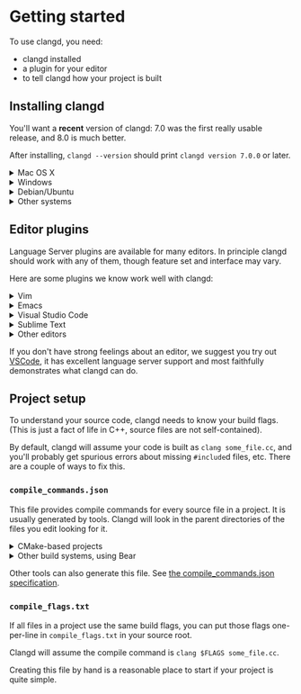 # Getting started

To use clangd, you need:
 - clangd installed
 - a plugin for your editor
 - to tell clangd how your project is built

## Installing clangd

You'll want a **recent** version of clangd: 7.0 was the first really usable
release, and 8.0 is much better.

After installing, `clangd --version` should print `clangd version 7.0.0` or later.

<details>
<summary markdown="span">Mac OS X</summary>
Clangd can be installed (along with LLVM) via [Homebrew](https://brew.sh):
```
brew install llvm
```

If you don't want to use homebrew, you can download the a binary release of
LLVM from [releases.llvm.org](http://releases.llvm.org/download.html).
Alongside `bin/clangd` you will need at least `lib/clang/*/include`:
```
cp clang+llvm-7.0.0/bin/clangd /usr/local/bin/clangd
cp -r clang+llvm-7.0.0/lib/clang/ /usr/local/lib/
```
</details>

<details>
<summary markdown="span">Windows</summary>
Download the LLVM installer from [releases.llvm.org](http://releases.llvm.org/download.html)
</details>

<details>
<summary markdown="span">Debian/Ubuntu</summary>
Installing the `clang-tools` package will usually give you an old version.

Try to install the latest release (8.0):
```
sudo apt-get install clang-tools-8
```
If that's not found, at least `clang-tools-7` should be available.

This will install clangd as `/usr/bin/clangd-8`. Make it the default `clangd`:
```
sudo update-alternatives --install /usr/bin/clangd clangd /usr/bin/clangd-8 100
```
</details>

<details>
<summary markdown="span">Other systems</summary>
Most distributions include clangd in a `clang-tools` package, or in the full
`llvm` distribution.

For some platforms, binaries are also avaliable at [releases.llvm.org](http://releases.llvm.org/download.html).
</details>

## Editor plugins

Language Server plugins are available for many editors. In principle clangd
should work with any of them, though feature set and interface may vary.

Here are some plugins we know work well with clangd:

<details>
<summary markdown="span">Vim</summary>
[YouCompleteMe](https://valloric.github.io/YouCompleteMe/) can be installed with
clangd support. **This is not on by default**, you must install it with
`install.py --clangd-completer`.

We recommend changing a couple of YCM's default settings. In `.vimrc` add:
```
" Let clangd fully control code completion
let g:ycm_clangd_uses_ycmd_caching = 0
" Use installed clangd, not YCM-bundled clangd which doesn't get updates.
let g:ycm_clangd_binary_path = exepath("clangd")
```

You should see errors highlighted and completions as you type.

![Code completion in YouCompleteMe](ycm_completion.png)

YouCompleteMe supports many of clangd's features:

 - code completion
 - diagnostics and fixes (`:YcmCompleter FixIt`)
 - find declarations, references, and definitions (`:YcmCompleter GoTo` etc)
 - rename symbol (`:YcmCompleter RefactorRename`)

### Under the hood

- **Debug logs**: run `:YcmDebugInfo` to see clangd status, and `:YcmToggleLogs`
  to view clangd's debug logs.
- **Command-line flags**: Set `g:ycm_clangd_args` in `.vimrc`, e.g.:
```
let g:ycm_clangd_args = ['-log=verbose', '-pretty']
```
- **Alternate clangd binary**: set `g:ycm_clangd_binary_path` in `.vimrc`.

---

[LanguageClient-neovim](https://github.com/autozimu/LanguageClient-neovim)
also has [instructions for using clangd](https://github.com/autozimu/LanguageClient-neovim/wiki/Clangd),
and **may** be easier to install.
</details>

<details>
<summary markdown="span">Emacs</summary>
[eglot](https://github.com/joaotavora/eglot) can be configured to work with clangd.

Install eglot with `M-x package-install RET eglot RET`.

Add the following to `~/.emacs` to enable clangd:

```
(require 'eglot)
(add-to-list 'eglot-server-programs '((c++-mode c-mode) "clangd"))
(add-hook 'c-mode-hook 'eglot-ensure)
(add-hook 'c++-mode-hook 'eglot-ensure)
```

After restarting you should see diagnostics for errors in your code, and `M-x
completion-at-point` should work.

![Diagnostics in Emacs](emacs_diagnostics.png)

eglot supports many of clangd's features, with caveats:
 - code completion, though the interaction is quite poor (even with
   `company-mode`, see below)
 - diagnostics and fixes
 - find definitions and references (`M-x xref-find-definitions` etc)
 - hover and highlights
 - code actions (`M-x eglot-code-actions`)

### company-mode

eglot does have basic integration with company-mode, which provides a more
fluent completion UI.

You can install it with `M-x package-install RET company RET`, and enable it
with `M-x company-mode`.

**company-clang is enabled by default**, and will interfere with clangd.
Disable it in `M-x customize-variable RET company-backends RET`.

Completion still has some major limitations:
 - completions are alphabetically sorted, not ranked.
 - only pure-prefix completions are shown - no fuzzy matches.
 - completion triggering seems to be a bit hit-and-miss.

![Completion in company-mode](emacs_company.png)

### Under the hood

- **Debug logs**: available in the `EGLOT stderr` buffer.
- **Command-line flags and alternate binary**: instead of adding `"clangd"`
  to `eglot-server-programs`, add `("/path/to/clangd" "-log=verbose")` etc.
</details>

<details>
<summary markdown="span">Visual Studio Code</summary>
The official extension is 
[vscode-clangd](https://marketplace.visualstudio.com/items?itemName=llvm-vs-code-extensions.vscode-clangd)
and can be installed from within VSCode.

Choose **View** --> **Extensions**, then search for "clangd". (Make sure
the Microsoft C/C++ extension is **not** installed).

After restarting, you should see red underlines underneath errors, and
you should get rich code completions including e.g. function parameters.

![Code completion in VSCode](basic_completion.png)

vscode-clangd has excellent support for all clangd features, including:
 - code completion
 - diagnostics and fixes
 - find declarations, references, and definitions
 - find symbol in file (`Ctrl-P @foo`) or workspace (`Ctrl-P #foo`)
 - hover and highlights
 - code actions

### Under the hood

- **Debug logs**: when clangd is running, you should see "Clang Language Server"
  in the dropdown of the Output panel (**View** -> **Output**).
- **Command-line flags**: these can be passed in the `clangd.arguments` array
  in your `settings.json`. (**File** -> **Preferences** -> **Settings**).
- **Alternate clangd binary**: set the `clangd.path` string in `settings.json`.
</details>

<details>
<summary markdown="span">Sublime Text</summary>
[tomv564/LSP](https://github.com/tomv564/LSP) works with clangd out of the box.

Select **Tools**-->**Install Package Control** (if you haven't installed it yet).

Press `Ctrl-Shift-P` and select **Package Control: Install Package**. Select
**LSP**.

Press `Ctrl-Shift-P` and select **LSP: Enable Language Server Globally**. Select
**clangd**.

Open a C++ file, and you should see diagnostics and completion:

![Completion in Sublime Text](sublime_completion.png)

The LSP package has excellent support for all most clangd features, including:
 - code completion (a bit noisy due to how snippets are presented)
 - diagnostics and fixes
 - find definition and references
 - hover and highlights
 - code actions

### Under the hood

Settings can be tweaked under **Preferences**-->**Package Settings**-->**LSP**.

- **Debug logs**: add `"log_stderr": true`
- **Command-line flags and alternate clangd binary**: inside the
  `"clients": {"clangd": { ... } }` section, add
  `"command": ["/path/to/clangd", "-log=verbose"]` etc.

</details>

<details>
<summary markdown="span">Other editors</summary>
There is a directory of LSP clients at [langserver.org](http://langserver.org).

A generic client should be configured to run the command `clangd`, and
communicate via the language server protocol on standard input/output.
</details>

If you don't have strong feelings about an editor, we suggest you try out
[VSCode](https://code.visualstudio.com/), it has excellent language server
support and most faithfully demonstrates what clangd can do.

## Project setup

To understand your source code, clangd needs to know your build flags.
(This is just a fact of life in C++, source files are not self-contained).

By default, clangd will assume your code is built as `clang some_file.cc`,
and you'll probably get spurious errors about missing `#include`d files, etc.
There are a couple of ways to fix this.

### `compile_commands.json`

This file provides compile commands for every source file in a project.
It is usually generated by tools.
Clangd will look in the parent directories of the files you edit looking for it.

<details>
<summary markdown="span">CMake-based projects</summary>
If your project builds with CMake, it can generate this file. You should enable
it with:

```cmake -DCMAKE_EXPORT_COMPILE_COMMANDS=1```

`compile_commands.json` will be written to your build directory.
You should symlink it (or simply copy it) to the root of your source tree, if
they are different.

```ln -s ~/myproject/compile_commands.json ~/myproject-build/```
</details>

<details>
<summary markdown="span">Other build systems, using Bear</summary>
[Bear](https://github.com/rizsotto/Bear) is a tool to generate a
compile_commands.json file by recording a complete build.

For a `make`-based build, you can run `make clean; bear make` to generate the
file (and run a clean build!).
</details>

Other tools can also generate this file. See [the compile_commands.json
specification](https://clang.llvm.org/docs/JSONCompilationDatabase.html).

### `compile_flags.txt`

If all files in a project use the same build flags, you can put those
flags one-per-line in `compile_flags.txt` in your source root.

Clangd will assume the compile command is `clang $FLAGS some_file.cc`.

Creating this file by hand is a reasonable place to start if your project is
quite simple.
